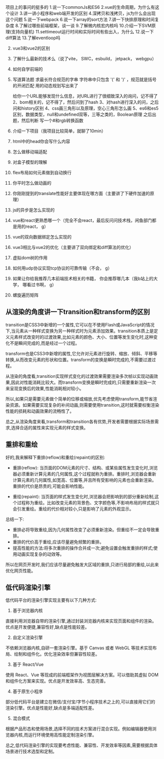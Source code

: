 项目上的事问的挺多的
1.说一下commonJs和ES6
2.vue的生命周期，为什么有这个设计
3.讲一讲小程序和web端开发的区别
4.深拷贝和浅拷贝，js为什么会出现这个问题
5.说一下webpack
6.说一下array的sort方法
7.讲一下快排原理和时间复杂度
8.了解过哪些前端框架，谈一谈
9.了解微内核宏内核吗
10.介绍一下SVM原理(支持向量机)
11.settimeout运行时间和实际时间有些出入，为什么
12.说一下diff算法
13.了解eventloop吗




2. vue3和vue2的区别
3. 了解什么最新的技术么（说了vite， SWC，esbuild， jetpack， webgpu）
4. 如何自学前端的
5. 写道算法题
    求最长符合规范的字串
    字符串中只包含 '(' 和 ')' ，规范就是括号的开闭匹配
    用的动态规划写出来了

    给你一个URL能够发现什么信息，对URL进行了很细致深入的询问，记不得了
2、bom相关的，记不得了，然后问到了hash
3、对hash进行深入的问，之后问和history区别
4、css画三角形以及原理，空心三角形怎么画
5、es6和es5区别，数据类型，null和undefined双等，三等之类的，Boolean原理
之后出题，然后判断
写一个#和rgb转换函数

1. 介绍一下项目（我项目比较简单，就聊了10min）
2. html中的head你会写什么内容
3. 怎么做移动端适配
4. 对盒子模型的理解
5. flex布局如何元素做到自动换行
6. 你平时怎么做动画的
7. 你刚刚提到的translate性能好主要体现在哪方面（主要讲了下硬件加速的原理）
8. js的异步是怎么实现的
9. vue和react更熟悉哪一个（完全不会react，最后反问问技术栈，闲鱼部门都是用的react， g）
10. vue的双向数据绑定怎么实现的
11. vue3相比与vue2的优化（主要讲了双向绑定和diff算法的优化）
12. 虚拟dom树的作用
13. 如何用udp协议实现tcp协议的可靠传输（不会， g）
14. 如果让你给我推荐几本前端技术相关的书籍， 你会推荐哪几本（我b站上的大学， 哪看过书啊， g）
15. 螺旋遍历矩阵



## 从渲染的角度讲一下transition和transform的区别

transition是CSS3中新增的一个属性,它可以在不使用Flash或JavaScript的情况下,当元素从一种样式变换为另一种样式时为元素添加效果。transition本质上是定义元素样式改变时的过渡效果,比如元素的颜色、大小、位置等发生变化时,这种变化不是瞬间完成的,而是经过一个过程。

transform也是CSS3中新增的属性,它允许对元素进行旋转、缩放、倾斜、平移等转换,从而改变元素的形状和位置。transform的变换是瞬时完成的,不需要过渡过程。

从渲染的角度看,transition实现样式变化的过渡效果需要渲染多次帧以实现动画效果,因此对性能消耗比较大。而transform变换是瞬时完成的,只需要重新渲染一次来呈现变换后的效果,性能消耗相对较小。

所以,如果只是需要元素做个简单的位移或缩放,优先考虑使用transform,能节省渲染资源。如果需要实现复杂的补间动画,则需要使用transition,这时就需要权衡渲染性能的损耗和动画效果的流畅性了。

总之,从渲染角度来看,transform和transition各有优势,开发者需要根据实际场景需求,选择合适的属性来实现元素的样式变换。


## 重排和重绘
好的,我来解释下重排(reflow)和重绘(repaint)的区别:

- 重排(reflow): 当页面的DOM元素的尺寸、结构、或某些属性发生变化时,浏览器必须重新计算元素的几何属性,这个过程就称为重排。重排时,浏览器会重新计算元素的几何属性,如宽高、位置等,并且所有受影响的元素也会重新渲染。重排的代价是昂贵的,可能会影响性能。

- 重绘(repaint): 当页面的样式发生变化时,浏览器会把影响到的部分重新绘制,这个过程称为重绘。比如改变元素的背景色、文字颜色等,不影响布局的样式就只会引发重绘。重绘的代价相对较小,只是影响了元素的外观显示。

总结一下:

- 重排必将导致重绘,因为几何属性改变了必须重新渲染。但重绘不一定会导致重排。
- 重排的代价高于重绘,应该尽量避免频繁的重排。
- 提高性能的方法:将多次重排的操作合并成一次;避免设置会触发重排的样式;使用动画实现复杂的动效等。

所以在网页开发时,我们应该尽量避免触发大区域的重排,只进行局部的重绘,以此来优化网页性能。


## 低代码渲染引擎
低代码平台的渲染引擎实现主要有以下几种方式:

1. 基于浏览器内核

直接利用浏览器自带的渲染引擎,通过封装浏览器内核来实现页面和组件的渲染。优点是开发便捷,兼容性好,缺点是性能较差。

2. 自定义渲染引擎

不依赖浏览器内核,自研一套渲染引擎。基于 Canvas 或者 WebGL 等技术实现布局、绘制和组件化。优化渲染效率但兼容性较差。

3. 基于 React/Vue

使用 React、Vue 等现成的前端框架作为视图层解决方案。可以借助其虚拟 DOM 和组件化方案来实现。优点是开发效率高、生态完善。

4. 基于原生小程序

部分低代码平台是建立在微信/支付宝/字节小程序技术之上的,可以直接用它们的渲染引擎。优点是性能好,缺点是多端适配性差。

5. 混合模式

根据产品形态和使用场景,选择不同的技术方案进行混合实现。例如编辑器使用浏览器内核,而运行环境使用高性能定制渲染引擎。

总之,低代码渲染引擎的实现要考虑性能、兼容性、开发效率等因素,需要根据具体场景进行技术选型和定制。